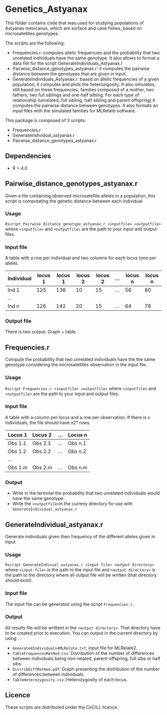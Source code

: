 # Genetics_Astyanax

This folder contains code that was used for studying populations of Astyanax mexicanus, which are surface and cave fishes, based on microsatellites genotypes.

The scripts are the following: 
- Frequencies.r: computes allelic frequencies and the probability that two unrelated individuals have the same genotype. It also allows to format a data file for the script GenerateIndividuals_Astyanax.r 
- Pairwise_distance_genotypes_astyanax.r: it computes the pairwise distance between the genotypes that are given in input.
- GenerateIndividuals_Astyanax.r: based on allelic frequencies of a given population, it computes and plots the heterozigosity. It also simulates, still based on these frequencies, families composed of a mother, two fathers, two full siblings and one half sibling. For each type of relationship (unrelated, full sibling, half sibling and parent offspring) it computes the pairwise distance between genotypes. It also formats an input files with the simulated families for MLRelate software. 


This package is composed of 3 scripts:
* Frequencies.r
* GenerateIndividual_astyanax.r
* Pairwise_distance_genotypes_astyanax.r

## Dependencies
* R > 4.0

## Pairwise_distance_genotypes_astyanax.r
Given a file containing observed microsatellite alleles in a population, this script is computating the genetic distance between each individual

### Usage
`Rscript Pairwise_distance_genotype_astyanax.r <inputfile> <outputfile>`
where `<inputfile>` and `<outputfile>` are the path to your input and output files.

### Input file
A table with a row per individual and two columns for each locus (one per allele).

| Individual | locus 1 | locus 1 | locus 2 | locus 2 | … | locus n | locus n |
| --- | --- | --- | --- | --- | --- | --- | --- |
| Ind 1 | 125 | 136 | 10 | 15 | … | 56 | 80 |
| … | | | | |  | |
| Ind n | 126 | 142 | 20 | 15 | … | 64 | 78 |

### Output file
There is two output:
Graph + table

## Frequencies.r
Compute the probability that two unrelated individuals have the  the same genotype considering the microsatellites observation in the input file.

### Usage
`Rscript Frequencies.r <inputfile> <outputfile>`
where `<inputfile>` and `<outputfile>` are the path to your input and output files.

### Input file
A table with a column per locus and a row per observation. If there is *x* individuals, the file should have *x*2* rows.

| Locus 1 | Locus 2 | … | Locus n |
| --- | --- | --- | --- |
| Obs 1.1 | Obs 2.1 | … | Obs n.1 |
| Obs 1.2 | Obs 2.2 | … | Obs n.2 |
| … | | | |
| Obs 1.m | Obs 2.m | … | Obs n.m |

### Output
* Write in the terminal the probability that two unrelated individuals would have the same genotype.
* Write the `<outputfile>`in the curreny directory for use with `GenerateIndividual_astyanax.r`

## GenerateIndividual_astyanax.r
Generate individuals given then frequency of the different alleles given in input

### Usage
`Rscript GenerateIndivual_astyanax.r <input file> <output directory>`
where `<input file>` is the path to the input file and `<output directory>` is the path to the directory where all output file will be written (that directory should exist).

### Input file
The input file can be generated using the script `Frequencies.r`.

### Output
All results file will be writtent in the `<output directory>`. That directory have to be created prior to execution. You can output in the current directory by using `.`.

* `GeneratedIndividuals4MLRelate.txt`: input file for MLRelate2.
* `TableFrequencesMatRed.csv`: Distribution of the number of differences between individuals being non-related, parent-offspring, full sibs or half sibs.
* `DistribDiffMatRed.pdf`: Graph presenting the distribution of the number of differences between individuals.
* `TableHeterozygosity.csv`: Heterozygosity of each locus.

## Licence
These scripts are distributed under the CeCILL licence.
